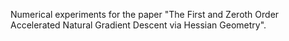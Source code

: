 Numerical experiments for the paper "The First and Zeroth Order Accelerated Natural Gradient
Descent via Hessian Geometry".
